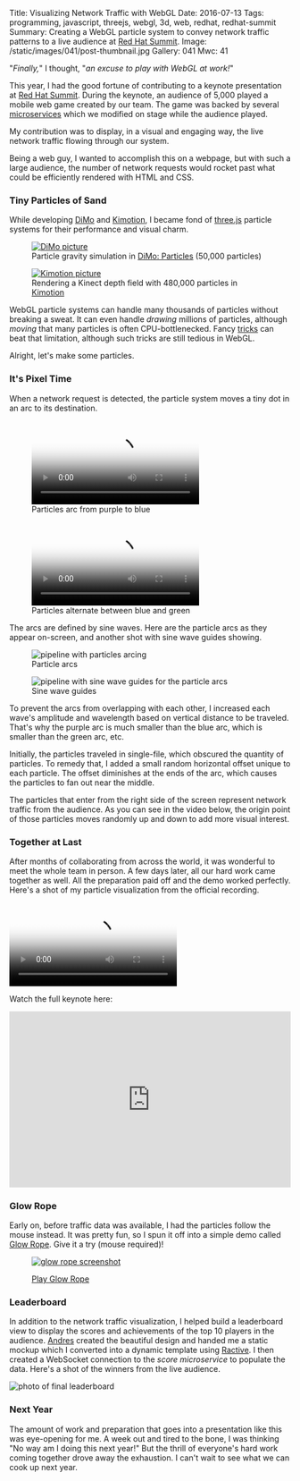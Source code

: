 Title: Visualizing Network Traffic with WebGL
Date: 2016-07-13
Tags: programming, javascript, threejs, webgl, 3d, web, redhat, redhat-summit
Summary: Creating a WebGL particle system to convey network traffic patterns to a live audience at <a href="https://www.redhat.com/summit">Red Hat Summit</a>.
Image: /static/images/041/post-thumbnail.jpg
Gallery: 041
Mwc: 41

"*Finally,*" I thought, "*an excuse to play with WebGL at work!*"

This year, I had the good fortune of contributing to a keynote presentation at
[Red Hat Summit][summit].  During the keynote, an audience of 5,000 played a
mobile web game created by our team.  The game was backed by several
[microservices][microservices] which we modified on stage while the audience
played.

My contribution was to display, in a visual and engaging way, the live network
traffic flowing through our system.

Being a web guy, I wanted to accomplish this on a webpage, but with such a
large audience, the number of network requests would rocket past what could be
efficiently rendered with HTML and CSS.


### Tiny Particles of Sand

While developing [DiMo][dimo-particles] and [Kimotion][kimotion-web], I became
fond of [three.js][threejs] particle systems for their performance and visual
charm.

<div class="row">
    <figure class="col-sm-6">
        <a href="/projects/dimo">
            <img src="/static/images/041/swath-colors.jpg" alt="DiMo picture" />
        </a>
        <figcaption>Particle gravity simulation in <a href="/projects/dimo">DiMo: Particles</a> (50,000 particles)</figcaption>
    </figure>
    <figure class="col-sm-6">
        <a href="/projects/kimotion">
            <img src="/static/images/041/kimotion-pic.jpg" alt="Kimotion picture" />
        </a>
        <figcaption>Rendering a Kinect depth field with 480,000 particles in <a href="/projects/kimotion">Kimotion</a></figcaption>
    </figure>
</div>

WebGL particle systems can handle many thousands of particles without breaking
a sweat.  It can even handle *drawing* millions of particles, although *moving*
that many particles is often CPU-bottlenecked.  Fancy [tricks][gpgpu] can beat
that limitation, although such tricks are still tedious in WebGL.

Alright, let's make some particles.


### It's Pixel Time

When a network request is detected, the particle system moves a tiny dot in an
arc to its destination.

<div class="row">
    <figure class="col-sm-6">
        <video style="margin: 0 auto" poster="/static/images/041/traffic-viz-basic-thumb.jpg" autoplay controls loop>
            <source src="/static/videos/041/traffic-viz-basic.mp4" />
            <source src="/static/videos/041/traffic-viz-basic.webm" />
        </video>
        <figcaption>Particles arc from purple to blue</figcaption>
    </figure>
    <figure class="col-sm-6">
        <video style="margin: 0 auto" poster="/static/images/041/traffic-viz-bluegreen-thumb.jpg" autoplay controls loop>
            <source src="/static/videos/041/traffic-viz-bluegreen.mp4" />
            <source src="/static/videos/041/traffic-viz-bluegreen.webm" />
        </video>
        <figcaption>Particles alternate between blue and green</figcaption>
    </figure>
</div>

The arcs are defined by sine waves.  Here are the particle arcs as they appear
on-screen, and another shot with sine wave guides showing.

<div class="row">
    <figure class="col-sm-6">
        <img src="/static/images/041/pipeline-nosines.jpg" alt="pipeline with particles arcing" />
        <figcaption>Particle arcs</figcaption>
    </figure>
    <figure class="col-sm-6">
        <img src="/static/images/041/pipeline-sines.jpg" alt="pipeline with sine wave guides for the particle arcs" />
        <figcaption>Sine wave guides</figcaption>
    </figure>
</div>

To prevent the arcs from overlapping with each other, I increased each wave's
amplitude and wavelength based on vertical distance to be traveled.  That's why
the purple arc is much smaller than the blue arc, which is smaller than the
green arc, etc.

Initially, the particles traveled in single-file, which obscured the quantity
of particles.  To remedy that, I added a small random horizontal offset unique
to each particle.  The offset diminishes at the ends of the arc, which causes
the particles to fan out near the middle.

The particles that enter from the right side of the screen represent network
traffic from the audience.  As you can see in the video below, the origin point
of those particles moves randomly up and down to add more visual interest.


### Together at Last

After months of collaborating from across the world, it was wonderful to meet
the whole team in person.  A few days later, all our hard work came together as
well.  All the preparation paid off and the demo worked perfectly.  Here's a
shot of my particle visualization from the official recording.

<video style="margin: 0 auto" poster="/static/images/041/traffic-thumb.jpg" autoplay controls loop>
    <source src="/static/videos/041/traffic.webm" />
    <source src="/static/videos/041/traffic.mp4" />
</video>

Watch the full keynote here:

<iframe style="display: block; margin: 0 auto;" width="100%" height="315" src="https://www.youtube.com/embed/ooA6FmTL4Dk" frameborder="0" allowfullscreen></iframe>


### Glow Rope

Early on, before traffic data was available, I had the particles follow the
mouse instead.  It was pretty fun, so I spun it off into a simple demo called
[Glow Rope][glow-rope].  Give it a try (mouse required)!

<figure>
    <a href="/demos/glow-rope"><img src="/static/images/041/glow-rope.jpg" alt="glow rope screenshot" /></a>
    <figcaption><p><a class="btn btn-default btn-lg" href="/demos/glow-rope">Play Glow Rope</a></p></figcaption>
</figure>


### Leaderboard

In addition to the network traffic visualization, I helped build a leaderboard
view to display the scores and achievements of the top 10 players in the
audience.  [Andres][andres] created the beautiful design and handed me a static
mockup which I converted into a dynamic template using [Ractive][ractive].  I
then created a WebSocket connection to the *score microservice* to populate the
data.  Here's a shot of the winners from the live audience.

![photo of final leaderboard](/static/images/041/leaderboard-final.jpg)


### Next Year

The amount of work and preparation that goes into a presentation like this was
eye-opening for me.  A week out and tired to the bone, I was thinking "No way
am I doing this next year!"  But the thrill of everyone's hard work coming
together drove away the exhaustion.  I can't wait to see what we can cook up
next year.


[andres]: https://twitter.com/andresgalante/
[dimo-particles]: /projects/dimo
[glow-rope]: /demos/glow-rope
[kimotion-web]: http://kimotion.xyz
[ractive]: http://ractivejs.org/
[summit]: https://www.redhat.com/summit
[threejs]: http://threejs.org
[video]: https://www.youtube.com/watch?v=ooA6FmTL4Dk
[gpgpu]: https://en.wikipedia.org/wiki/General-purpose_computing_on_graphics_processing_units
[microservices]: https://en.wikipedia.org/wiki/Microservices
